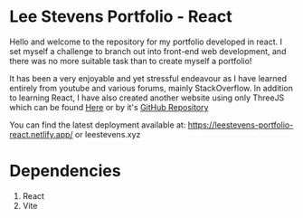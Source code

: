 # Lee Stevens Portfolio - React
Hello and welcome to the repository for my portfolio developed in react. I set myself a challenge to branch out into front-end web development, 
and there was no more suitable task than to create myself a portfolio!

It has been a very enjoyable and yet stressful endeavour as I have learned entirely from youtube and various forums, mainly StackOverflow. In addition to learning React, I have also
created another website using only ThreeJS which can be found <a href="https://leestevens-portfolio-three.netlify.app/">Here<a> or by it's 
<a href="https://github.com/leesprojects/Portfolio-Three">GitHub Repository<a>

You can find the latest deployment available at: https://leestevens-portfolio-react.netlify.app/ or leestevens.xyz

# Dependencies
<ol>
<li>React</li>
<li>Vite</li>
</ol>
